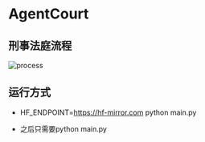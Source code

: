 # AgentCourt

## 刑事法庭流程

![process](.files/process.png)


## 运行方式

- HF_ENDPOINT=https://hf-mirror.com python main.py

- 之后只需要python main.py